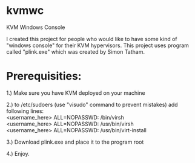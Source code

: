 # kvmwc
KVM Windows Console

I created this project for people who would like to have some kind of "windows console" for their KVM hypervisors. This project uses program called "plink.exe" which was created by Simon Tatham. 

Prerequisities:
=======================================

1.) Make sure you have KVM deployed on your machine

2.) to /etc/sudoers (use "visudo" command to prevent mistakes) add following lines:     
<username_here> ALL=NOPASSWD: /bin/virsh     
<username_here> ALL=NOPASSWD: /usr/bin/virsh     
<username_here> ALL=NOPASSWD: /usr/bin/virt-install     

3.) Download plink.exe and place it to the program root

4.) Enjoy.